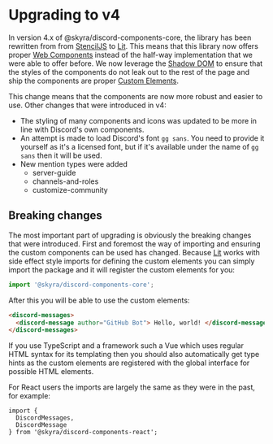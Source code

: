 # Upgrading to v4

In version 4.x of @skyra/discord-components-core, the library has been rewritten
from from [StencilJS](https://stenciljs.com) to [Lit]. This means that this
library now offers proper
[Web Components](https://developer.mozilla.org/en-US/docs/Web/Web_Components)
instead of the half-way implementation that we were able to offer before. We now
leverage the
[Shadow DOM](https://developer.mozilla.org/en-US/docs/Web/Web_Components/Using_shadow_DOM)
to ensure that the styles of the components do not leak out to the rest of the
page and ship the components are proper
[Custom Elements](https://developer.mozilla.org/en-US/docs/Web/Web_Components/Using_custom_elements).

This change means that the components are now more robust and easier to use.
Other changes that were introduced in v4:

- The styling of many components and icons was updated to be more in line with
  Discord's own components.
- An attempt is made to load Discord's font `gg sans`. You need to provide it
  yourself as it's a licensed font, but if it's available under the name of
  `gg sans` then it will be used.
- New mention types were added
  - server-guide
  - channels-and-roles
  - customize-community

## Breaking changes

The most important part of upgrading is obviously the breaking changes that were
introduced. First and foremost the way of importing and ensuring the custom
components can be used has changed. Because [Lit] works with side effect style
imports for defining the custom elements you can simply import the package and
it will register the custom elements for you:

```ts
import '@skyra/discord-components-core';
```

After this you will be able to use the custom elements:

```html
<discord-messages>
  <discord-message author="GitHub Bot"> Hello, world! </discord-message>
</discord-messages>
```

If you use TypeScript and a framework such a Vue which uses regular HTML syntax
for its templating then you should also automatically get type hints as the
custom elements are registered with the global interface for possible HTML
elements.

For React users the imports are largely the same as they were in the past, for
example:

```tsx
import {
  DiscordMessages,
  DiscordMessage
} from '@skyra/discord-components-react';
```

[Lit]: https://lit.dev
